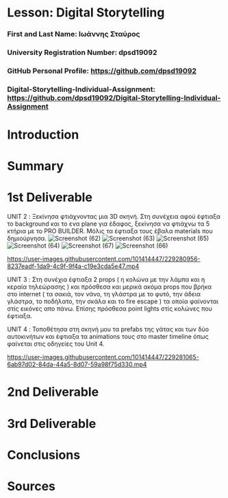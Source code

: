 # Lesson: Digital Storytelling

### First and Last Name: Ιωάννης Σταύρος
### University Registration Number: dpsd19092
### GitHub Personal Profile: https://github.com/dpsd19092
### Digital-Storytelling-Individual-Assignment: https://github.com/dpsd19092/Digital-Storytelling-Individual-Assignment

# Introduction



# Summary


# 1st Deliverable
UNIT 2 : Ξεκίνησα φτιάχνοντας μια 3D σκηνή. Στη συνέχεια αφού έφτιαξα το background και το ενα plane για έδαφος, ξεκίνησα να φτιάχνω τα 5 κτήρια με το PRO BUILDER. Μόλις τα έφτιαξα τους έβαλα materials που δημιούργησα. 
![Screenshot (62)](https://user-images.githubusercontent.com/101414447/229279549-6acea674-3d61-4097-bc32-b18ba1b7b452.png)
![Screenshot (63)](https://user-images.githubusercontent.com/101414447/229279553-79a17e36-0cb4-49c0-a02c-7df029672e39.png)
![Screenshot (65)](https://user-images.githubusercontent.com/101414447/229279564-67cb0ff6-0f90-4893-92d0-8a120fa5cf60.png)
![Screenshot (64)](https://user-images.githubusercontent.com/101414447/229279558-96482ec9-16b1-42af-86f6-463e18e83c1b.png)
![Screenshot (67)](https://user-images.githubusercontent.com/101414447/229279589-9f8e9f3d-11e6-4fd1-add9-fcf620bea5e2.png)
![Screenshot (66)](https://user-images.githubusercontent.com/101414447/229279630-fee153d0-98f6-49f9-b067-0a675b5e4cd1.png)


https://user-images.githubusercontent.com/101414447/229280956-8237eadf-1da9-4c9f-9f4a-c19e3cda5e47.mp4


UNIT 3 : Στη συνέχια έφτιαξα 2 props ( η κολώνα με την λάμπα και η κεραία τηλεώρασης ) και πρόσθεσα και μερικά ακόμα props που βρήκα στο internet ( τα σακιά, τον νάνο, τη γλάστρα με το φυτό, την άδεια γλάστρα, το ποδήλατο, την σκάλα και το fire escape ) τα οποία φαίνονται στίς εικόνες απο πάνω. Επίσης πρόσθεσα point lights στίς κολώνες που έφτιαξα.

UNIT 4 : Τοποθέτησα στη σκηνή μου τα prefabs της γάτας και των δύο αυτοκινήτων και έφτιαξα τα animations τους στο master timeline όπως φαίνεται στις οδηγείες του Unit 4. 


https://user-images.githubusercontent.com/101414447/229281065-6ab97d02-84da-44a5-8d07-59a98f75d330.mp4


# 2nd Deliverable


# 3rd Deliverable 


# Conclusions


# Sources
